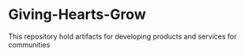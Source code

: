 # Giving-Hearts-Grow
This repository hold artifacts for developing products and services for communities
